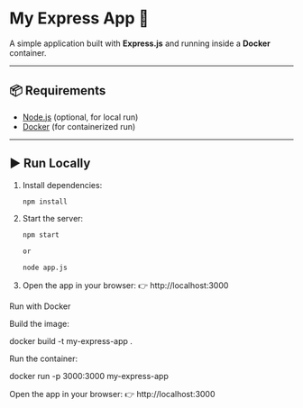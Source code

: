 # My Express App 🚀

A simple application built with **Express.js** and running inside a **Docker** container.

---

## 📦 Requirements

- [Node.js](https://nodejs.org/) (optional, for local run)
- [Docker](https://www.docker.com/) (for containerized run)

---

## ▶️ Run Locally

1. Install dependencies:
   ```bash
   npm install

2. Start the server:
    ```bash
   npm start
   
   or
   
   node app.js

3. Open the app in your browser:
👉 http://localhost:3000

Run with Docker

Build the image:

docker build -t my-express-app .


Run the container:

docker run -p 3000:3000 my-express-app


Open the app in your browser:
👉 http://localhost:3000
